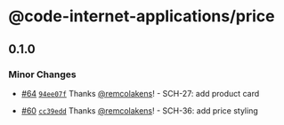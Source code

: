 # @code-internet-applications/price

## 0.1.0

### Minor Changes

- [#64](https://github.com/code-internet-applications/cbt-hydrogen/pull/64)
  [`94ee07f`](https://github.com/code-internet-applications/cbt-hydrogen/commit/94ee07fa32933c3145d2876ba6141639565e75da)
  Thanks [@remcolakens](https://github.com/remcolakens)! - SCH-27: add product
  card

- [#60](https://github.com/code-internet-applications/cbt-hydrogen/pull/60)
  [`cc39edd`](https://github.com/code-internet-applications/cbt-hydrogen/commit/cc39eddee2edd03d03b9b930343e093141943a84)
  Thanks [@remcolakens](https://github.com/remcolakens)! - SCH-36: add price
  styling
